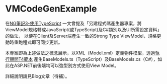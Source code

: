 # VMCodeGenExample
在[NG筆記3-使用TypeScript](http://blog.darkthread.net/post-2014-06-16-angularjs-notes-3-use-typescript.aspx#11075)
一文曾提及「另建程式碼產生器專案，將ViewModel規格轉成JavaScript(或TypeScript)及C#類別以及UI所需設定資料」的做法，
以便在Client及Server端產生一致的Strong Type ViewModel，規格更動時重跑程式即可同步更新。

本專案即為上述做法之概念展示，以XML（Model.xml）定義物件模型，透過[執行期間T4範本](http://blog.darkthread.net/post-2013-06-22-runtime-t4.aspx)
產生BaseModels.ts（TypeScript）及BaseModels.cs（C#），如此在ASP.NET前後端均可以強型別方式使用View Model。

詳細說明請見Blog文章（待補）。
